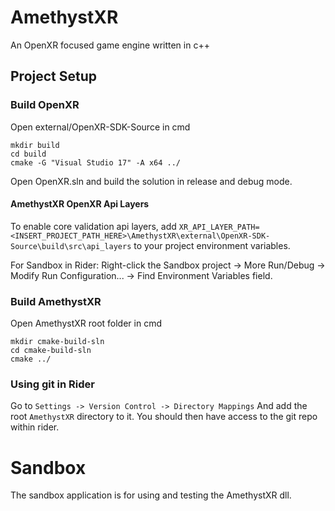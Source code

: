 # AmethystXR

An OpenXR focused game engine written in c++

## Project Setup

### Build OpenXR

Open external/OpenXR-SDK-Source in cmd

```
mkdir build
cd build
cmake -G "Visual Studio 17" -A x64 ../
```

Open OpenXR.sln and build the solution in release and debug mode.

#### AmethystXR OpenXR Api Layers

To enable core validation api layers, add
`XR_API_LAYER_PATH=<INSERT_PROJECT_PATH_HERE>\AmethystXR\external\OpenXR-SDK-Source\build\src\api_layers` to
your project environment variables.

For Sandbox in Rider:
Right-click the Sandbox project -> More Run/Debug -> Modify Run Configuration... -> Find Environment Variables field.

### Build AmethystXR

Open AmethystXR root folder in cmd

```
mkdir cmake-build-sln
cd cmake-build-sln
cmake ../
```

### Using git in Rider

Go to `Settings -> Version Control -> Directory Mappings` And
add the root `AmethystXR` directory to it. You should then have
access to the git repo within rider.

# Sandbox

The sandbox application is for using and testing the AmethystXR dll.